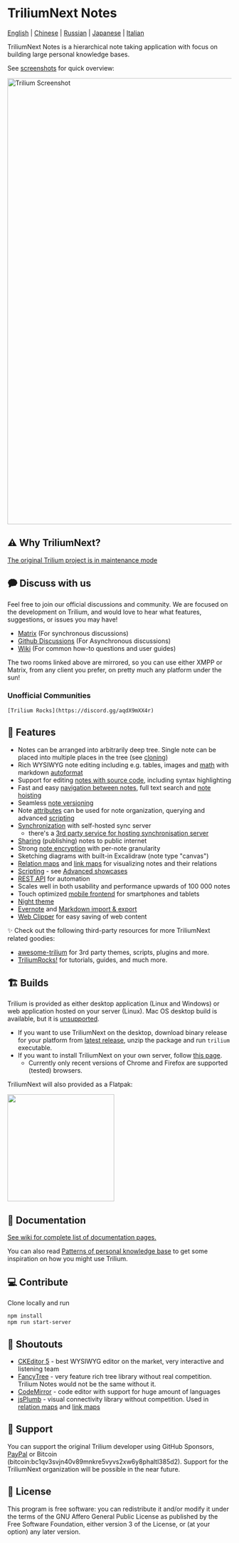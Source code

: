 # TriliumNext Notes

[English](https://github.com/TriliumNext/Notes/blob/master/README.md) | [Chinese](https://github.com/TriliumNext/Notes/blob/master/README-ZH_CN.md) | [Russian](https://github.com/TriliumNext/Notes/blob/master/README.ru.md) | [Japanese](https://github.com/TriliumNext/Notes/blob/master/README.ja.md) | [Italian](https://github.com/TriliumNext/Notes/blob/master/README.it.md)

TriliumNext Notes is a hierarchical note taking application with focus on building large personal knowledge bases.

See [screenshots](https://triliumnext.github.io/Docs/Wiki/Screenshot%20tour) for quick overview:

<a href="https://triliumnext.github.io/Docs/Wiki/Screenshot%20tour"><img src="https://github.com/TriliumNext/Docs/blob/main/Wiki/images/screenshot.png?raw=true" alt="Trilium Screenshot" width="1000"></a>

## ⚠️ Why TriliumNext?

[The original Trilium project is in maintenance mode](https://github.com/zadam/trilium/issues/4620)

## 🗭 Discuss with us

Feel free to join our official discussions and community. We are focused on the development on Trilium, and would love to hear what features, suggestions, or issues you may have!

- [Matrix](https://matrix.to/#/#triliumnext:matrix.org) (For synchronous discussions)
- [Github Discussions](https://github.com/TriliumNext/Notes/discussions) (For Asynchronous discussions)
- [Wiki](https://github.com/zadam/trilium/wiki) (For common how-to questions and user guides)

The two rooms linked above are mirrored, so you can use either XMPP or Matrix, from any client you prefer, on pretty much any platform under the sun!

### Unofficial Communities

    [Trilium Rocks](https://discord.gg/aqdX9mXX4r)

## 🎁 Features

* Notes can be arranged into arbitrarily deep tree. Single note can be placed into multiple places in the tree (see [cloning](https://triliumnext.github.io/Docs/Wiki/Cloning-notes))
* Rich WYSIWYG note editing including e.g. tables, images and [math](https://triliumnext.github.io/Docs/Wiki/Text-notes) with markdown [autoformat](https://triliumnext.github.io/Docs/Wiki/Text-notes#autoformat)
* Support for editing [notes with source code](https://triliumnext.github.io/Docs/Wiki/Code-notes), including syntax highlighting
* Fast and easy [navigation between notes](https://triliumnext.github.io/Docs/Wiki/Note-navigation), full text search and [note hoisting](https://triliumnext.github.io/Docs/Wiki/Note-hoisting)
* Seamless [note versioning](https://triliumnext.github.io/Docs/Wiki/Note-revisions)
* Note [attributes](https://triliumnext.github.io/Docs/Wiki/Attributes) can be used for note organization, querying and advanced [scripting](https://triliumnext.github.io/Docs/Wiki/Scripts)
* [Synchronization](https://triliumnext.github.io/Docs/Wiki/Synchronization) with self-hosted sync server
  * there's a [3rd party service for hosting synchronisation server](https://trilium.cc/paid-hosting)
* [Sharing](https://triliumnext.github.io/Docs/Wiki/Sharing) (publishing) notes to public internet
* Strong [note encryption](https://triliumnext.github.io/Docs/Wiki/Protected-notes) with per-note granularity
* Sketching diagrams with built-in Excalidraw (note type "canvas")
* [Relation maps](https://triliumnext.github.io/Docs/Wiki/Relation-map) and [link maps](https://triliumnext.github.io/Docs/Wiki/Link-map) for visualizing notes and their relations
* [Scripting](https://triliumnext.github.io/Docs/Wiki/Scripts) - see [Advanced showcases](https://triliumnext.github.io/Docs/Wiki/Advanced-showcases)
* [REST API](https://triliumnext.github.io/Docs/Wiki/ETAPI) for automation
* Scales well in both usability and performance upwards of 100 000 notes
* Touch optimized [mobile frontend](https://triliumnext.github.io/Docs/Wiki/Mobile-frontend) for smartphones and tablets
* [Night theme](https://triliumnext.github.io/Docs/Wiki/Themes)
* [Evernote](https://triliumnext.github.io/Docs/Wiki/Evernote-import) and [Markdown import & export](https://triliumnext.github.io/Docs/Wiki/Markdown)
* [Web Clipper](https://triliumnext.github.io/Docs/Wiki/Web-clipper) for easy saving of web content

✨ Check out the following third-party resources for more TriliumNext related goodies:

- [awesome-trilium](https://github.com/Nriver/awesome-trilium) for 3rd party themes, scripts, plugins and more.
- [TriliumRocks!](https://trilium.rocks/) for tutorials, guides, and much more.

## 🏗 Builds

Trilium is provided as either desktop application (Linux and Windows) or web application hosted on your server (Linux). Mac OS desktop build is available, but it is [unsupported](https://triliumnext.github.io/Docs/Wiki/FAQ#mac-os-support).

* If you want to use TriliumNext on the desktop, download binary release for your platform from [latest release](https://github.com/TriliumNext/Notes/releases/latest), unzip the package and run ```trilium``` executable.
* If you want to install TriliumNext on your own server, follow [this page](https://triliumnext.github.io/Docs/Wiki/Server-installation).
  * Currently only recent versions of Chrome and Firefox are supported (tested) browsers.

TriliumNext will also provided as a Flatpak:

<img width="240" src="https://flathub.org/assets/badges/flathub-badge-en.png">

## 📝 Documentation

[See wiki for complete list of documentation pages.](https://triliumnext.github.io/Docs)

You can also read [Patterns of personal knowledge base](https://triliumnext.github.io/Docs/Wiki/Patterns-of-personal-knowledge-base) to get some inspiration on how you might use Trilium.

## 💻 Contribute

Clone locally and run
```
npm install
npm run start-server
```

## 👏 Shoutouts

* [CKEditor 5](https://github.com/ckeditor/ckeditor5) - best WYSIWYG editor on the market, very interactive and listening team
* [FancyTree](https://github.com/mar10/fancytree) - very feature rich tree library without real competition. Trilium Notes would not be the same without it.
* [CodeMirror](https://github.com/codemirror/CodeMirror) - code editor with support for huge amount of languages
* [jsPlumb](https://github.com/jsplumb/jsplumb) - visual connectivity library without competition. Used in [relation maps](https://triliumnext.github.io/Docs/Wiki/Relation-map) and [link maps](https://triliumnext.github.io/Docs/Wiki/Link-map)

## 🤝 Support

You can support the original Trilium developer using GitHub Sponsors, [PayPal](https://paypal.me/za4am) or Bitcoin (bitcoin:bc1qv3svjn40v89mnkre5vyvs2xw6y8phaltl385d2).
Support for the TriliumNext organization will be possible in the near future.

## 🔑 License

This program is free software: you can redistribute it and/or modify it under the terms of the GNU Affero General Public License as published by the Free Software Foundation, either version 3 of the License, or (at your option) any later version.
